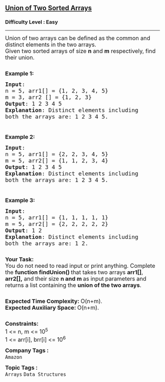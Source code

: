 <h2><a href="https://practice.geeksforgeeks.org/problems/union-of-two-sorted-arrays-1587115621/1?page=4&difficulty[]=0&sortBy=submissions">Union of Two Sorted Arrays</a></h2><h3>Difficulty Level : Easy</h3><hr><div class="problems_problem_content__Xm_eO"><p><span style="font-size:18px">Union of two arrays can be defined as the common and distinct elements in the two arrays.<br>
Given two sorted arrays of size <strong>n</strong> and <strong>m</strong>&nbsp;respectively, find their union.</span></p>

<p><br>
<span style="font-size:18px"><strong>Example 1:</strong></span></p>

<pre><span style="font-size:18px"><strong>Input</strong>: 
n = 5, arr1[] = {1, 2, 3, 4, 5}  
m = 3, arr2 [] = {1, 2, 3}
<strong>Output</strong>: 1 2 3 4 5
<strong>Explanation</strong>: Distinct elements including 
both the arrays are: 1 2 3 4 5.</span></pre>

<p>&nbsp;</p>

<p><span style="font-size:18px"><strong>Example 2:</strong></span></p>

<pre><span style="font-size:18px"><strong>Input</strong>: 
n = 5, arr1[] = {2, 2, 3, 4, 5}  
m = 5, arr2[] = {1, 1, 2, 3, 4}
<strong>Output</strong>: 1 2 3 4 5
<strong>Explanation</strong>: Distinct elements including 
both the arrays are: 1 2 3 4 5.</span></pre>

<p>&nbsp;</p>

<p><span style="font-size:18px"><strong>Example 3:</strong></span></p>

<pre><span style="font-size:18px"><strong>Input</strong>:
n = 5, arr1[] = {1, 1, 1, 1, 1}
m = 5, arr2[] = {2, 2, 2, 2, 2}
<strong>Output</strong>: 1 2
<strong>Explanation</strong>: Distinct elements including 
both the arrays are: 1 2.</span></pre>

<p><br>
<strong><span style="font-size:18px">Your Task:&nbsp;</span></strong><br>
<span style="font-size:18px">You do not need to read input or print anything. Complete the <strong>function findUnion()&nbsp;</strong>that takes two arrays <strong>arr1[]</strong>, <strong>arr2[],</strong> and their size <strong>n&nbsp;and m&nbsp;</strong>as input parameters and returns a list containing the&nbsp;<strong>union of the two arrays</strong>.&nbsp;</span><br>
&nbsp;</p>

<p><span style="font-size:18px"><strong>Expected Time Complexity:&nbsp;</strong>O(n+m).<br>
<strong>Expected Auxiliary Space:&nbsp;</strong>O(n+m).</span><br>
&nbsp;</p>

<p><span style="font-size:18px"><strong>Constraints:</strong><br>
1 &lt;= n, m&nbsp;&lt;= 10<sup>5</sup><br>
1 &lt;= arr[i], brr[i] &lt;= 10<sup>6</sup></span></p>
</div><p><span style=font-size:18px><strong>Company Tags : </strong><br><code>Amazon</code>&nbsp;<br><p><span style=font-size:18px><strong>Topic Tags : </strong><br><code>Arrays</code>&nbsp;<code>Data Structures</code>&nbsp;